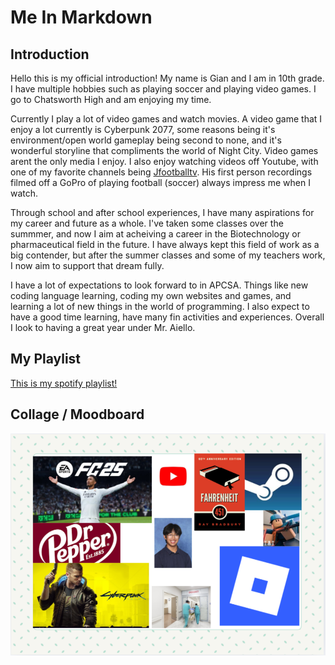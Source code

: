 # Me In Markdown

## Introduction

Hello this is my official introduction! My name is Gian and I am in 10th grade. I have multiple hobbies such as playing soccer and playing video games. I go to Chatsworth High and am enjoying my time.

Currently I play a lot of video games and watch movies. A video game that I enjoy a lot currently is Cyberpunk 2077, some reasons being it's environment/open world gameplay being second to none, and it's wonderful storyline that compliments the world of Night City. Video games arent the only media I enjoy. I also enjoy watching videos off Youtube, with one of  my favorite channels being [Jfootballtv](https://www.youtube.com/@jfootballtv). His first person recordings filmed off a GoPro of playing football (soccer) always impress me when I watch. 

Through school and after school experiences, I have many aspirations for my career and future as a whole. I've taken some classes over the summmer, and now I aim at acheiving a career in the Biotechnology or pharmaceutical field in the future. I have always kept this field of work as a big contender, but after the summer classes and some of my teachers work, I now aim to support that dream fully.

I have a lot of expectations to look forward to in APCSA. Things like new coding language learning, coding my own websites and games, and learning a lot of new things in the world of programming. I also expect to have a good time learning, have many fin activities and experiences. Overall I look to having a great year under Mr. Aiello.
## My Playlist

[This is my spotify playlist!](https://open.spotify.com/playlist/5QUa5yVZi5vh6uoiNkoDvz)
## Collage / Moodboard
![alt text](image.png)